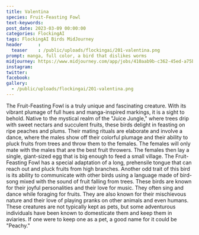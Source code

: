 ```yaml
---
title: Valentina
species: Fruit-Feasting Fowl
text-keywords: 
post_date: 2023-03-09 00:00:00
categories: FlockingAI
tags: FlockingAI Birds MidJourney 
header      :
  teaser    : /public/uploads/flockingai/201-valentina.png
prompt: manga, full color, a bird that dislikes worms 
midjourney: https://www.midjourney.com/app/jobs/410aab9b-c362-45ed-a75b-ea00c193e465
instagram: 
twitter: 
facebook: 
gallery: 
  - /public/uploads/flockingai/201-valentina.png
---
```


The Fruit-Feasting Fowl is a truly unique and fascinating creature. With its vibrant plumage of full hues and manga-inspired markings, it is a sight to behold. Native to the mystical realm of the "Juice Jungle," where trees drip with sweet nectars and succulent fruits, these birds delight in feasting on ripe peaches and plums. Their mating rituals are elaborate and involve a dance, where the males show off their colorful plumage and their ability to pluck fruits from trees and throw them to the females. The females will only mate with the males that are the best fruit throwers. The females then lay a single, giant-sized egg that is big enough to feed a small village. The Fruit-Feasting Fowl has a special adaptation of a long, prehensile tongue that can reach out and pluck fruits from high branches. Another odd trait of this bird is its ability to communicate with other birds using a language made of bird-song mixed with the sound of fruit falling from trees. These birds are known for their joyful personalities and their love for music. They often sing and dance while foraging for fruits. They are also known for their mischievous nature and their love of playing pranks on other animals and even humans. These creatures are not typically kept as pets, but some adventurous individuals have been known to domesticate them and keep them in aviaries. If one were to keep one as a pet, a good name for it could be "Peachy."
